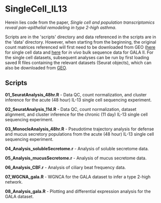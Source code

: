 # SingleCell_IL13
Herein lies code from the paper, *Single cell and population transcriptomics reveal pan-epithelial remodeling in type 2-high asthma*.

Scripts are in the 'scripts' directory and data referenced in the scripts are in the 'data' directory. However, when starting from the beginning, the original count matrices referenced will first need to be downloaded from GEO ([here](https://www.ncbi.nlm.nih.gov/geo/query/acc.cgi?acc=GSE145013) for single cell data and [here](https://www.ncbi.nlm.nih.gov/geo/query/acc.cgi?acc=GSE152004) for *in vivo* bulk sequence data for GALA II. For the single cell datasets, subsequent analyses can be run by first loading saved R files containing the relevant datasets (Seurat objects), which can also be downloaded from [GEO](https://www.ncbi.nlm.nih.gov/geo/query/acc.cgi?acc=GSE145013).

## Scripts
**01_SeuratAnalysis_48hr.R** - Data QC, count normalization, and cluster inference for the acute (48 hour) IL-13 single cell sequencing experiment.

**02_SeuratAnalysis_11d.R** - Data QC, count normalization, dataset alignment, and cluster inference for the chronic (11 day) IL-13 single cell sequencing experiment.

**03_MonocleAnalysis_48hr.R** - Pseudotime trajectory analysis for defense and mucus secretory populations from the acute (48 hour) IL-13 single cell sequencing experiment.

**04_Analysis_solubleSecretome.r** - Analysis of soluble secretome data.

**05_Analysis_mucusSecretome.r** - Analysis of mucus secretome data.

**06_Analysis_CBF.r** - Analysis of ciliary beat frequency data.

**07_WGCNA_gala.R** - WGNCA for the GALA dataset to infer a type 2-high network.

**08_Analysis_gala.R** - Plotting and differential expression analysis for the GALA dataset.
